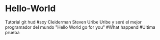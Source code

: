 # Hello-World
Tutorial git hud
#soy Cleiderman Steven Uribe Uribe y seré el mejor programador del mundo "Hello World go for you"
#What happend
#Ultima prueba

